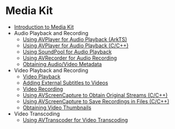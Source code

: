 # Media Kit

- [Introduction to Media Kit](media-kit-intro.md)
- Audio Playback and Recording
  - [Using AVPlayer for Audio Playback (ArkTS)](using-avplayer-for-playback.md)
  - [Using AVPlayer for Audio Playback (C/C++)](using-ndk-avplayer-for-playerback.md)
  - [Using SoundPool for Audio Playback](using-soundpool-for-playback.md)
  - [Using AVRecorder for Audio Recording](using-avrecorder-for-recording.md)
  - [Obtaining Audio/Video Metadata](avmetadataextractor.md)
- Video Playback and Recording
  - [Video Playback](video-playback.md)
  - [Adding External Subtitles to Videos](video-subtitle.md)
  - [Video Recording](video-recording.md)
  - [Using AVScreenCapture to Obtain Original Streams (C/C++)](using-avscreencapture-for-buffer.md)
  - [Using AVScreenCapture to Save Recordings in Files (C/C++)](using-avscreencapture-for-file.md)
  - [Obtaining Video Thumbnails](avimagegenerator.md)
- Video Transcoding
  - [Using AVTranscoder for Video Transcoding](using-avtranscoder-for-transcodering.md)
